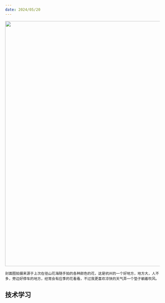 ```yaml
---
date: 2024/05/20
---
```


<img src="https://gw.alipayobjects.com/zos/k/t4/177.jpg" width="800" />

<small>封面图拍摄来源于上次在径山花海随手拍的各种颜色的花，这是杭州的一个好地方，地方大，人不多，旁边好停车的地方，经常会有应季的花看看，不过我更喜欢凉快的天气弄一个垫子躺着吹风。</small>

## 技术学习
